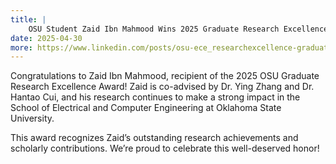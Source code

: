 ```yaml
---
title: |
    OSU Student Zaid Ibn Mahmood Wins 2025 Graduate Research Excellence Award
date: 2025-04-30
more: https://www.linkedin.com/posts/osu-ece_researchexcellence-graduateaward-osuece-activity-7323464637390225409-DQUu/
---
```


Congratulations to Zaid Ibn Mahmood, recipient of the 2025 OSU Graduate Research Excellence Award! Zaid is co-advised by Dr. Ying Zhang and Dr. Hantao Cui, and his research continues to make a strong impact in the School of Electrical and Computer Engineering at Oklahoma State University.

This award recognizes Zaid’s outstanding research achievements and scholarly contributions. We’re proud to celebrate this well-deserved honor!